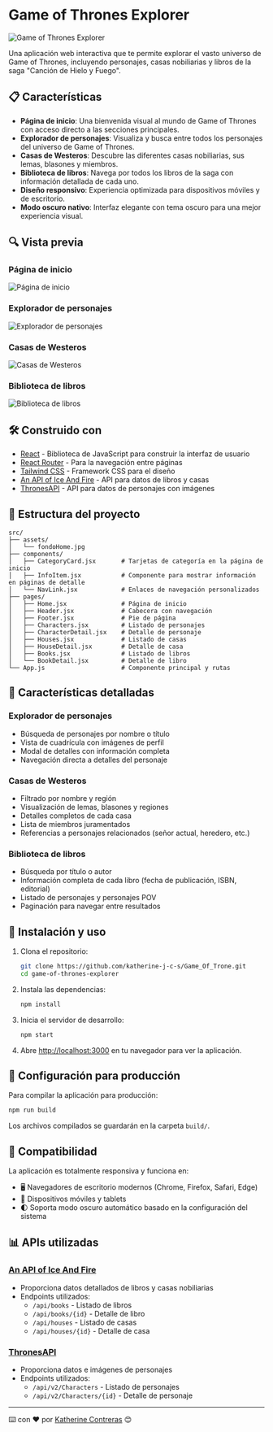 # Game of Thrones Explorer

![Game of Thrones Explorer](https://game-of-trone.vercel.app/)

Una aplicación web interactiva que te permite explorar el vasto universo de Game of Thrones, incluyendo personajes, casas nobiliarias y libros de la saga "Canción de Hielo y Fuego".

## 📋 Características

- **Página de inicio**: Una bienvenida visual al mundo de Game of Thrones con acceso directo a las secciones principales.
- **Explorador de personajes**: Visualiza y busca entre todos los personajes del universo de Game of Thrones.
- **Casas de Westeros**: Descubre las diferentes casas nobiliarias, sus lemas, blasones y miembros.
- **Biblioteca de libros**: Navega por todos los libros de la saga con información detallada de cada uno.
- **Diseño responsivo**: Experiencia optimizada para dispositivos móviles y de escritorio.
- **Modo oscuro nativo**: Interfaz elegante con tema oscuro para una mejor experiencia visual.

## 🔍 Vista previa

### Página de inicio
![Página de inicio](https://game-of-trone.vercel.app/)

### Explorador de personajes
![Explorador de personajes](https://game-of-trone.vercel.app/characters)

### Casas de Westeros
![Casas de Westeros](https://game-of-trone.vercel.app/houses)

### Biblioteca de libros
![Biblioteca de libros](https://game-of-trone.vercel.app/books)

## 🛠️ Construido con

- [React](https://reactjs.org/) - Biblioteca de JavaScript para construir la interfaz de usuario
- [React Router](https://reactrouter.com/) - Para la navegación entre páginas
- [Tailwind CSS](https://tailwindcss.com/) - Framework CSS para el diseño
- [An API of Ice And Fire](https://anapioficeandfire.com/) - API para datos de libros y casas
- [ThronesAPI](https://thronesapi.com/) - API para datos de personajes con imágenes

## 📂 Estructura del proyecto

```
src/
├── assets/
│   └── fondoHome.jpg
├── components/
│   ├── CategoryCard.jsx       # Tarjetas de categoría en la página de inicio
│   ├── InfoItem.jsx           # Componente para mostrar información en páginas de detalle
│   └── NavLink.jsx            # Enlaces de navegación personalizados
├── pages/
│   ├── Home.jsx               # Página de inicio
│   ├── Header.jsx             # Cabecera con navegación
│   ├── Footer.jsx             # Pie de página
│   ├── Characters.jsx         # Listado de personajes
│   ├── CharacterDetail.jsx    # Detalle de personaje
│   ├── Houses.jsx             # Listado de casas
│   ├── HouseDetail.jsx        # Detalle de casa
│   ├── Books.jsx              # Listado de libros
│   └── BookDetail.jsx         # Detalle de libro
└── App.js                     # Componente principal y rutas
```

## 📌 Características detalladas

### Explorador de personajes
- Búsqueda de personajes por nombre o título
- Vista de cuadrícula con imágenes de perfil
- Modal de detalles con información completa
- Navegación directa a detalles del personaje

### Casas de Westeros
- Filtrado por nombre y región
- Visualización de lemas, blasones y regiones
- Detalles completos de cada casa
- Lista de miembros juramentados
- Referencias a personajes relacionados (señor actual, heredero, etc.)

### Biblioteca de libros
- Búsqueda por título o autor
- Información completa de cada libro (fecha de publicación, ISBN, editorial)
- Listado de personajes y personajes POV
- Paginación para navegar entre resultados

## 🚀 Instalación y uso

1. Clona el repositorio:
   ```bash
   git clone https://github.com/katherine-j-c-s/Game_Of_Trone.git
   cd game-of-thrones-explorer
   ```

2. Instala las dependencias:
   ```bash
   npm install
   ```

3. Inicia el servidor de desarrollo:
   ```bash
   npm start
   ```

4. Abre [http://localhost:3000](http://localhost:3000) en tu navegador para ver la aplicación.

## 🔧 Configuración para producción

Para compilar la aplicación para producción:

```bash
npm run build
```

Los archivos compilados se guardarán en la carpeta `build/`.

## 📱 Compatibilidad

La aplicación es totalmente responsiva y funciona en:
- 🖥️ Navegadores de escritorio modernos (Chrome, Firefox, Safari, Edge)
- 📱 Dispositivos móviles y tablets
- 🌓 Soporta modo oscuro automático basado en la configuración del sistema

## 📊 APIs utilizadas

### [An API of Ice And Fire](https://anapioficeandfire.com/)
- Proporciona datos detallados de libros y casas nobiliarias
- Endpoints utilizados:
  - `/api/books` - Listado de libros
  - `/api/books/{id}` - Detalle de libro
  - `/api/houses` - Listado de casas
  - `/api/houses/{id}` - Detalle de casa

### [ThronesAPI](https://thronesapi.com/)
- Proporciona datos e imágenes de personajes
- Endpoints utilizados:
  - `/api/v2/Characters` - Listado de personajes
  - `/api/v2/Characters/{id}` - Detalle de personaje

---

⌨️ con ❤️ por [Katherine Contreras](https://github.com/katherine-j-c-s) 😊
